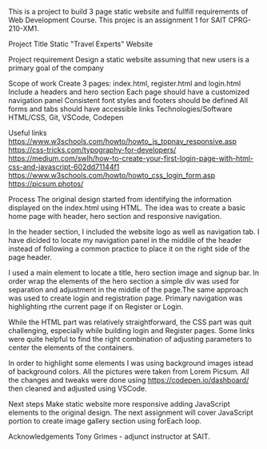 This is a project to build 3 page static website and fullfill requirements of Web Development Course. This projec is an assignment 1 for SAIT CPRG-210-XM1.

Project Title
Static "Travel Experts" Website

Project requirement
Design a static website assuming that new users is a primary goal of the company

Scope of work
Create 3 pages: index.html, register.html and login.html
Include a headers and hero section
Each page should have a customized navigation panel
Consistent font styles and footers should be defined
All forms and tabs should have accessible links
Technologies/Software
HTML/CSS, Git, VSCode, Codepen

Useful links
https://www.w3schools.com/howto/howto_js_topnav_responsive.asp https://css-tricks.com/typography-for-developers/ https://medium.com/swlh/how-to-create-your-first-login-page-with-html-css-and-javascript-602dd71144f1 https://www.w3schools.com/howto/howto_css_login_form.asp https://picsum.photos/

Process
The original design started from identifying the information displayed on the index.html using HTML. The idea was to create a basic home page with header, hero section and responsive navigation.

In the header section, I included the website logo as well as navigation tab. I have dicided to locate my navigation panel in the middile of the header instead of following a common practice to place it on the right side of the page header.

I used a main element to locate a title, hero section image and signup bar. In order wrap the elements of the hero section a simple div was used for separation and adjustment in the middle of the page.The same approach was used to create login and registration page. Primary navigation was highlighting rthe current page if on Register or Login.

While the HTML part was relatively straightforward, the CSS part was quit challenging, especially while building login and Register pages. Some links were quite helpful to find the right combination of adjusting parameters to center the elements of the containers.

In order to highlight some elements I was using background images istead of background colors. All the pictures were taken from Lorem Picsum. All the changes and tweaks were done using https://codepen.io/dashboard/ then cleaned and adjusted using VSCode.

Next steps
Make static website more responsive adding JavaScript elements to the original design. The next assignment will cover JavaScript portion to create image gallery section using forEach loop.

Acknowledgements
Tony Grimes - adjunct instructor at SAIT.







